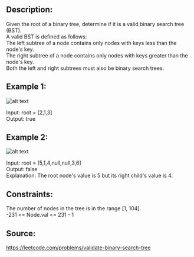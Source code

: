 ## Description:

Given the root of a binary tree, determine if it is a valid binary search tree (BST).  
A valid BST is defined as follows:  
The left subtree of a node contains only nodes with keys less than the node's key.  
The right subtree of a node contains only nodes with keys greater than the node's key.  
Both the left and right subtrees must also be binary search trees.

## Example 1:

![alt text](https://assets.leetcode.com/uploads/2020/12/01/tree1.jpg)

Input: root = [2,1,3]  
Output: true

## Example 2:

![alt text](https://assets.leetcode.com/uploads/2020/12/01/tree2.jpg)

Input: root = [5,1,4,null,null,3,6]  
Output: false  
Explanation: The root node's value is 5 but its right child's value is 4.

## Constraints:

The number of nodes in the tree is in the range [1, 104].  
-231 <= Node.val <= 231 - 1

## Source:

https://leetcode.com/problems/validate-binary-search-tree
